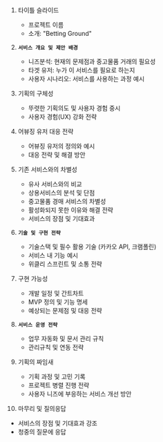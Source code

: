 1. 타이틀 슬라이드
   - 프로젝트 이름
   - 소개: "Betting Ground"

2. **`서비스 개요 및 제안 배경`**
   - 니즈분석: 현재의 문제점과 중고물품 거래의 필요성
   - 타겟 유저: 누가 이 서비스를 필요로 하는지
   - 사용자 시나리오: 서비스를 사용하는 과정 예시

3. 기획의 구체성
   - 뚜렷한 기획의도 및 사용자 경험 중시
   - 사용자 경험(UX) 강화 전략

4. 어뷰징 유저 대응 전략
   - 어뷰징 유저의 정의와 예시
   - 대응 전략 및 해결 방안

5. 기존 서비스와의 차별성
   - 유사 서비스와의 비교
   - 상용서비스의 분석 및 단점
   - 중고물품 경매 서비스의 차별성
   - 활성화되지 못한 이유와 해결 전략
   - 서비스의 장점 및 기대효과

6. **`기술 및 구현 전략`**
   - 기술스택 및 필수 활용 기술 (카카오 API, 크램폴린)
   - 서비스 내 기능 예시
   - 위클리 스프린트 및 소통 전략

7. 구현 가능성
   - 개발 일정 및 간트차트
   - MVP 정의 및 기능 명세
   - 예상되는 문제점 및 대응 전략

8. **`서비스 운영 전략`**
   - 업무 자동화 및 문서 관리 규칙
   - 관리규칙 및 연동 전략

9. 기획의 짜임새
   - 기획 과정 및 고민 기록
   - 프로젝트 병렬 진행 전략
   - 사용자 니즈에 부응하는 서비스 개선 방안

10. 마무리 및 질의응답
   - 서비스의 장점 및 기대효과 강조
   - 청중의 질문에 응답
